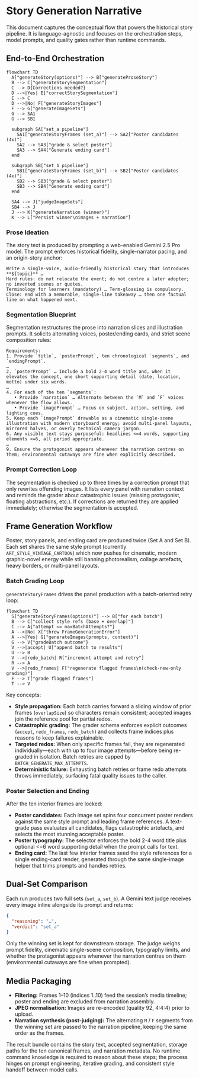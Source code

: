 # Story Generation Narrative

This document captures the conceptual flow that powers the historical story pipeline. It is language-agnostic and focuses on the orchestration steps, model prompts, and quality gates rather than runtime commands.

## End-to-End Orchestration

```mermaid
flowchart TD
  A["generateStory(options)"] --> B["generateProseStory"]
  B --> C["generateStorySegmentation"]
  C --> D{Corrections needed?}
  D -->|Yes| E["correctStorySegmentation"]
  E --> C
  D -->|No| F["generateStoryImages"]
  F --> G["generateImageSets"]
  G --> SA1
  G --> SB1

  subgraph SA["set_a pipeline"]
    SA1["generateStoryFrames (set_a)"] --> SA2["Poster candidates (4x)"]
    SA2 --> SA3["grade & select poster"]
    SA3 --> SA4["Generate ending card"]
  end

  subgraph SB["set_b pipeline"]
    SB1["generateStoryFrames (set_b)"] --> SB2["Poster candidates (4x)"]
    SB2 --> SB3["grade & select poster"]
    SB3 --> SB4["Generate ending card"]
  end

  SA4 --> J["judgeImageSets"]
  SB4 --> J
  J --> K["generateNarration (winner)"]
  K --> L["Persist winner\nimages + narration"]
```

### Prose Ideation

The story text is produced by prompting a web-enabled Gemini 2.5 Pro model. The prompt enforces historical fidelity, single-narrator pacing, and an origin-story anchor:

```text
Write a single-voice, audio-friendly historical story that introduces **${topic}** …
Hard rules: do not relocate the event; do not centre a later adopter; no invented scenes or quotes.
Terminology for learners (mandatory) … Term-glossing is compulsory.
Close: end with a memorable, single-line takeaway … then one factual line on what happened next.
```

### Segmentation Blueprint

Segmentation restructures the prose into narration slices and illustration prompts. It solicits alternating voices, poster/ending cards, and strict scene composition rules:

```text
Requirements:
1. Provide `title`, `posterPrompt`, ten chronological `segments`, and `endingPrompt`.
…
2. `posterPrompt` … Include a bold 2-4 word title and, when it elevates the concept, one short supporting detail (date, location, motto) under six words.
…
4. For each of the ten `segments`:
   • Provide `narration` … Alternate between the `M` and `F` voices whenever the flow allows.
   • Provide `imagePrompt` … Focus on subject, action, setting, and lighting cues.
5. Keep each `imagePrompt` drawable as a cinematic single-scene illustration with modern storyboard energy; avoid multi-panel layouts, mirrored halves, or overly technical camera jargon.
6. Any visible text stays purposeful: headlines <=4 words, supporting elements <=6, all period appropriate.
…
9. Ensure the protagonist appears whenever the narration centres on them; environmental cutaways are fine when explicitly described.
```

### Prompt Correction Loop

The segmentation is checked up to three times by a correction prompt that only rewrites offending images. It lists every panel with narration context and reminds the grader about catastrophic issues (missing protagonist, floating abstractions, etc.). If corrections are returned they are applied immediately; otherwise the segmentation is accepted.

## Frame Generation Workflow

Poster, story panels, and ending card are produced twice (Set A and Set B). Each set shares the same style prompt (currently `ART_STYLE_VINTAGE_CARTOON`) which now pushes for cinematic, modern graphic-novel energy while still banning photorealism, collage artefacts, heavy borders, or multi-panel layouts.

### Batch Grading Loop

`generateStoryFrames` drives the panel production with a batch-oriented retry loop:

```mermaid
flowchart TD
  S["generateStoryFrames(options)"] --> B["for each batch"]
  B --> C["collect style refs (base + overlap)"]
  C --> A{"attempt <= maxBatchAttempts?"}
  A -->|No| X["throw FrameGenerationError"]
  A -->|Yes| G["generateImages(prompts, context)"]
  G --> V{"gradeBatch outcome"}
  V -->|accept| U["append batch to results"]
  U --> B
  V -->|redo_batch| R["increment attempt and retry"]
  R --> A
  V -->|redo_frames| F["regenerate flagged frames\n(check-new-only grading)"]
  F --> T["grade flagged frames"]
  T --> V
```

Key concepts:

- **Style propagation:** Each batch carries forward a sliding window of prior frames (`overlapSize`) so characters remain consistent; accepted images join the reference pool for partial redos.
- **Catastrophic grading:** The grader schema enforces explicit outcomes (`accept`, `redo_frames`, `redo_batch`) and collects frame indices plus reasons to keep failures explainable.
- **Targeted redos:** When only specific frames fail, they are regenerated individually—each with up to four image attempts—before being re-graded in isolation. Batch retries are capped by `BATCH_GENERATE_MAX_ATTEMPTS`.
- **Deterministic failure:** Exhausting batch retries or frame redo attempts throws immediately, surfacing fatal quality issues to the caller.

### Poster Selection and Ending

After the ten interior frames are locked:

- **Poster candidates:** Each image set spins four concurrent poster renders against the same style prompt and leading frame references. A text-grade pass evaluates all candidates, flags catastrophic artefacts, and selects the most stunning acceptable poster.
- **Poster typography:** The selector enforces the bold 2-4 word title plus optional <=6 word supporting detail when the prompt calls for text.
- **Ending card:** The last few interior frames seed the style references for a single ending-card render, generated through the same single-image helper that trims prompts and handles retries.

## Dual-Set Comparison

Each run produces two full sets (`set_a`, `set_b`). A Gemini text judge receives every image inline alongside its prompt and returns:

```json
{
  "reasoning": "…",
  "verdict": "set_a"
}
```

Only the winning set is kept for downstream storage. The judge weighs prompt fidelity, cinematic single-scene composition, typography limits, and whether the protagonist appears whenever the narration centres on them (environmental cutaways are fine when prompted).

## Media Packaging

- **Filtering:** Frames 1–10 (indices 1..10) feed the session’s media timeline; poster and ending are excluded from narration assembly.
- **JPEG normalisation:** Images are re-encoded (quality 92, 4:4:4) prior to upload.
- **Narration synthesis (post-judging):** The alternating `M` / `F` segments from the winning set are passed to the narration pipeline, keeping the same order as the frames.

The result bundle contains the story text, accepted segmentation, storage paths for the ten canonical frames, and narration metadata. No runtime command knowledge is required to reason about these steps; the process hinges on prompt engineering, iterative grading, and consistent style handoff between model calls.
